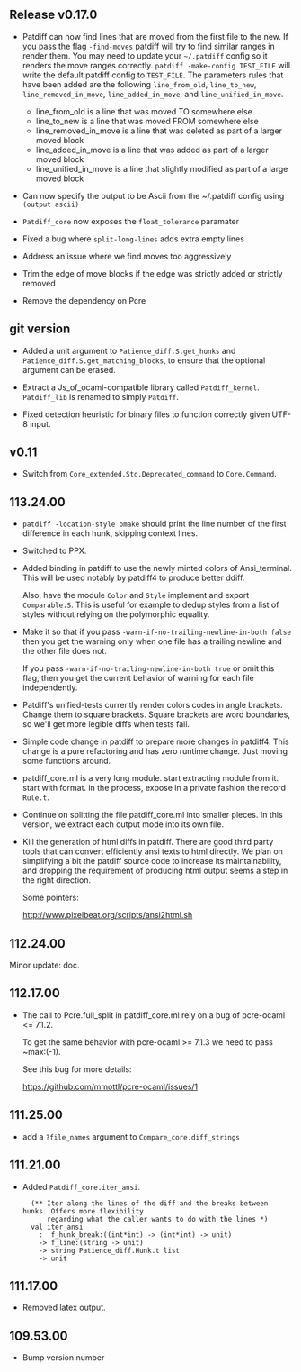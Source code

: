 ## Release v0.17.0

- Patdiff can now find lines that are moved from the first file to the new.
  If you pass the flag `-find-moves` patdiff will try to find similar ranges
  in render them. You may need to update your `~/.patdiff` config so it renders
  the move ranges correctly. `patdiff -make-config TEST_FILE` will write the
  default patdiff config to `TEST_FILE`. The parameters rules that have been added
  are the following `line_from_old`, `line_to_new`, `line_removed_in_move`, `line_added_in_move`,
  and `line_unified_in_move`.

  - line_from_old is a line that was moved TO somewhere else
  - line_to_new is a line that was moved FROM somewhere else
  - line_removed_in_move is a line that was deleted as part of a larger moved block
  - line_added_in_move is a line that was added as part of a larger moved block
  - line_unified_in_move is a line that slightly modified as part of a large moved block

- Can now specify the output to be Ascii from the ~/.patdiff config using `(output ascii)`

- `Patdiff_core` now exposes the `float_tolerance` paramater

- Fixed a bug where `split-long-lines` adds extra empty lines

- Address an issue where we find moves too aggressively

- Trim the edge of move blocks if the edge was strictly added or strictly removed

- Remove the dependency on Pcre

## git version

- Added a unit argument to `Patience_diff.S.get_hunks` and
  `Patience_diff.S.get_matching_blocks`, to ensure that the optional
  argument can be erased.

- Extract a Js\_of\_ocaml-compatible library called `Patdiff_kernel`.
  `Patdiff_lib` is renamed to simply `Patdiff`.

- Fixed detection heuristic for binary files to function correctly given UTF-8
  input.

## v0.11

- Switch from `Core_extended.Std.Deprecated_command` to `Core.Command`.

## 113.24.00

- `patdiff -location-style omake` should print the line number of the
  first difference in each hunk, skipping context lines.

- Switched to PPX.

- Added binding in patdiff to use the newly minted colors of Ansi\_terminal.  This
  will be used notably by patdiff4 to produce better ddiff.

  Also, have the module `Color` and `Style` implement and export `Comparable.S`.
  This is useful for example to dedup styles from a list of styles without relying
  on the polymorphic equality.

- Make it so that if you pass `-warn-if-no-trailing-newline-in-both false`
  then you get the warning only when one file has a trailing newline and
  the other file does not.

  If you pass `-warn-if-no-trailing-newline-in-both true` or omit this
  flag, then you get the current behavior of warning for each file
  independently.

- Patdiff's unified-tests currently render colors codes in angle
  brackets.  Change them to square brackets.  Square brackets are word
  boundaries, so we'll get more legible diffs when tests fail.

- Simple code change in patdiff to prepare more changes in patdiff4.  This change
  is a pure refactoring and has zero runtime change.  Just moving some functions
  around.

- patdiff_core.ml is a very long module.  start extracting module from it.  start
  with format.  in the process, expose in a private fashion the record `Rule.t`.

- Continue on splitting the file patdiff_core.ml into smaller pieces.
  In this version, we extract each output mode into its own file.

- Kill the generation of html diffs in patdiff.  There are good third party tools
  that can convert efficiently ansi texts to html directly.
  We plan on simplifying a bit the patdiff source code to increase its
  maintainability, and dropping the requirement of producing html output seems a
  step in the right direction.

  Some pointers:

  http://www.pixelbeat.org/scripts/ansi2html.sh

## 112.24.00

Minor update: doc.

## 112.17.00

- The call to Pcre.full_split in patdiff_core.ml rely on a bug of
  pcre-ocaml <= 7.1.2.

  To get the same behavior with pcre-ocaml >= 7.1.3 we need to pass
  ~max:(-1).

  See this bug for more details:

     https://github.com/mmottl/pcre-ocaml/issues/1

## 111.25.00

- add a `?file_names` argument to `Compare_core.diff_strings`

## 111.21.00

- Added `Patdiff_core.iter_ansi`.

        (** Iter along the lines of the diff and the breaks between hunks. Offers more flexibility
            regarding what the caller wants to do with the lines *)
        val iter_ansi
          :  f_hunk_break:((int*int) -> (int*int) -> unit)
          -> f_line:(string -> unit)
          -> string Patience_diff.Hunk.t list
          -> unit

## 111.17.00

- Removed latex output.

## 109.53.00

- Bump version number
